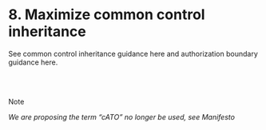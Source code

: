# 8. Maximize common control inheritance

See common control inheritance guidance here and authorization boundary guidance here.

<br/><br/>

> [!NOTE]
> *We are proposing the term “cATO” no longer be used, see Manifesto*
